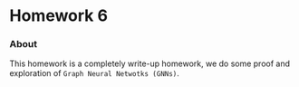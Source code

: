 # Homework 6
### About
This homework is a completely write-up homework, we do some proof and exploration of `Graph Neural Netwotks (GNNs)`.
